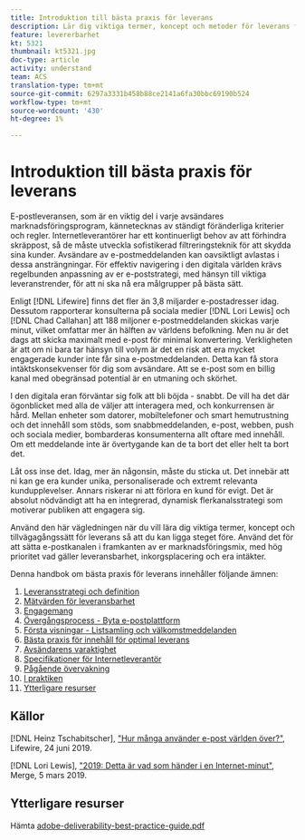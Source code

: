 ```yaml
---
title: Introduktion till bästa praxis för leverans
description: Lär dig viktiga termer, koncept och metoder för leverans för att säkerställa att ert marknadsföringsprogram lyckas.
feature: levererbarhet
kt: 5321
thumbnail: kt5321.jpg
doc-type: article
activity: understand
team: ACS
translation-type: tm+mt
source-git-commit: 6297a3331b458b88ce2141a6fa30bbc69190b524
workflow-type: tm+mt
source-wordcount: '430'
ht-degree: 1%

---
```



# Introduktion till bästa praxis för leverans

E-postleveransen, som är en viktig del i varje avsändares marknadsföringsprogram, kännetecknas av ständigt föränderliga kriterier och regler. Internetleverantörer har ett kontinuerligt behov av att förhindra skräppost, så de måste utveckla sofistikerad filtreringsteknik för att skydda sina kunder. Avsändare av e-postmeddelanden kan oavsiktligt avlastas i dessa ansträngningar. För effektiv navigering i den digitala världen krävs regelbunden anpassning av er e-poststrategi, med hänsyn till viktiga leveranstrender, för att ni ska nå era målgrupper på bästa sätt.

Enligt [!DNL Lifewire] finns det fler än 3,8 miljarder e-postadresser idag. Dessutom rapporterar konsulterna på sociala medier [!DNL Lori Lewis] och [!DNL Chad Callahan] att 188 miljoner e-postmeddelanden skickas varje minut, vilket omfattar mer än hälften av världens befolkning. Men nu är det dags att skicka maximalt med e-post för minimal konvertering. Verkligheten är att om ni bara tar hänsyn till volym är det en risk att era mycket engagerade kunder inte får sina e-postmeddelanden. Detta kan få stora intäktskonsekvenser för dig som avsändare. Att se e-post som en billig kanal med obegränsad potential är en utmaning och skörhet.

I den digitala eran förväntar sig folk att bli böjda - snabbt. De vill ha det där ögonblicket med alla de väljer att interagera med, och konkurrensen är hård. Mellan enheter som datorer, mobiltelefoner och smart hemutrustning och det innehåll som stöds, som snabbmeddelanden, e-post, webben, push och sociala medier, bombarderas konsumenterna allt oftare med innehåll. Om ett meddelande inte är övertygande kan de ta bort det eller helt ta bort det.

Låt oss inse det. Idag, mer än någonsin, måste du sticka ut. Det innebär att ni kan ge era kunder unika, personaliserade och extremt relevanta kundupplevelser. Annars riskerar ni att förlora en kund för evigt. Det är absolut nödvändigt att ha en integrerad, dynamisk flerkanalsstrategi som motiverar publiken att engagera sig.

Använd den här vägledningen när du vill lära dig viktiga termer, koncept och tillvägagångssätt för leverans så att du kan ligga steget före. Använd det för att sätta e-postkanalen i framkanten av er marknadsföringsmix, med hög prioritet vad gäller leveransbarhet, inkorgsplacering och era intäkter.

Denna handbok om bästa praxis för leverans innehåller följande ämnen:

1. [Leveransstrategi och definition](/help/deliverability-strategy-and-definition.md)
2. [Mätvärden för leveransbarhet](/help/metrics/metrics-overview.md)
3. [Engagemang](/help/engagement.md)
4. [Övergångsprocess - Byta e-postplattform](/help/transition-process/switching-email-platforms.md)
5. [Första visningar - Listsamling och välkomstmeddelanden](/help/first-impressions/address-collection-and-list-growth.md)
6. [Bästa praxis för innehåll för optimal leverans](/help/content-best-practices-for-optimal-delivery.md)
7. [Avsändarens varaktighet](/help/sender-permanence.md)
8. [Specifikationer för Internetleverantör](/help/internet-service-provider-specifics/overview.md)
9. [Pågående övervakning](/help/ongoing-monitoring.md)
10. [I praktiken](/help/putting-it-in-practice/putting-it-in-practice.md)
11. [Ytterligare resurser](/help/additional-resources/general-resources.md)

## Källor

[!DNL Heinz Tschabitscher],  [&quot;Hur många använder e-post världen över?&quot;](https://www.lifewire.com/how-many-email-users-are-there-1171213), Lifewire, 24 juni 2019.

[!DNL Lori Lewis],  [&quot;2019: Detta är vad som händer i en Internet-minut&quot;](https://www.allaccess.com/merge/archive/29580/2019-this-is-what-happens-in-an-internet-minute), Merge, 5 mars 2019.

## Ytterligare resurser

Hämta [adobe-deliverability-best-practice-guide.pdf](/help/assets/adobe-deliverability-best-practice-guide.pdf)
